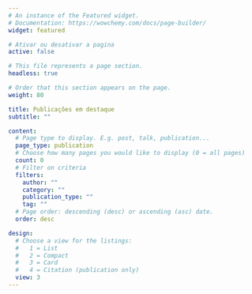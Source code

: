 ```yaml
---
# An instance of the Featured widget.
# Documentation: https://wowchemy.com/docs/page-builder/
widget: featured

# Ativar ou desativar a pagina
active: false

# This file represents a page section.
headless: true

# Order that this section appears on the page.
weight: 80

title: Publicações em destaque 
subtitle: ""

content:
  # Page type to display. E.g. post, talk, publication...
  page_type: publication
  # Choose how many pages you would like to display (0 = all pages)
  count: 0
  # Filter on criteria
  filters:
    author: ""
    category: ""
    publication_type: ""
    tag: ""
  # Page order: descending (desc) or ascending (asc) date.
  order: desc

design:
  # Choose a view for the listings:
  #   1 = List
  #   2 = Compact
  #   3 = Card
  #   4 = Citation (publication only)
  view: 3
---
```

